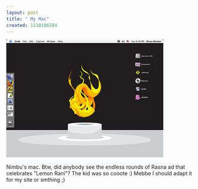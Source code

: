 ```yaml
--- 
layout: post
title: " My Mac"
created: 1110106584
---
```

<img src="/files/mymac.jpg" alt="my macintosh desktop">

Nimbu's mac. Btw, did anybody see the endless rounds of Rasna ad that celebrates "Lemon Rani"? The kid was so cooote :) Mebbe I should adapt it for my site or smthing ;)
